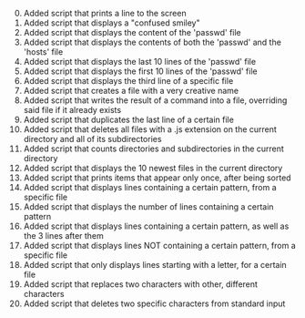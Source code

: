 <ol start="0">
<li>Added script that prints a line to the screen</li>
<li>Added script that displays a "confused smiley"</li>
<li>Added script that displays the content of the 'passwd' file</li>
<li>Added script that displays the contents of both the 'passwd' and the 'hosts' file</li>
<li>Added script that displays the last 10 lines of the 'passwd' file</li>
<li>Added script that displays the first 10 lines of the 'passwd' file</li>
<li>Added script that displays the third line of a specific file</li>
<li>Added script that creates a file with a very creative name</li>
<li>Added script that writes the result of a command into a file, overriding said file if it already exists</li>
<li>Added script that duplicates the last line of a certain file</li>
<li>Added script that deletes all files with a .js extension on the current directory and all of its subdirectories</li>
<li>Added script that counts directories and subdirectories in the current directory</li>
<li>Added script that displays the 10 newest files in the current directory</li>
<li>Added script that prints items that appear only once, after being sorted</li>
<li>Added script that displays lines containing a certain pattern, from a specific file</li>
<li>Added script that displays the number of lines containing a certain pattern</li>
<li>Added script that displays lines containing a certain pattern, as well as the 3 lines after them</li>
<li>Added script that displays lines NOT containing a certain pattern, from a specific file</li>
<li>Added script that only displays lines starting with a letter, for a certain file</li>
<li>Added script that replaces two characters with other, different characters</li>
<li>Added script that deletes two specific characters from standard input</li>

</ol>
